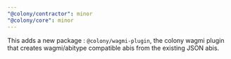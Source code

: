 ```yaml
---
"@colony/contractor": minor
"@colony/core": minor
---
```


This adds a new package : `@colony/wagmi-plugin`, the colony wagmi plugin that creates wagmi/abitype compatible abis from the existing JSON abis.
